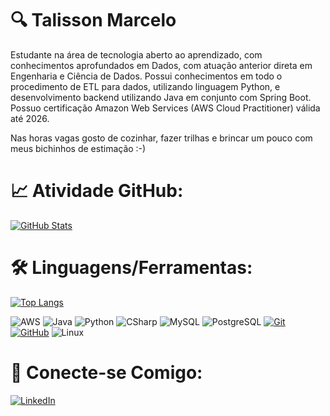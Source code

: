 # 🔍 Talisson Marcelo

Estudante na área de tecnologia aberto ao aprendizado, com conhecimentos aprofundados em 
Dados, com atuação anterior direta em Engenharia e Ciência de Dados. Possui conhecimentos em 
todo o procedimento de ETL para dados, utilizando linguagem Python, e desenvolvimento backend 
utilizando Java em conjunto com Spring Boot. Possuo certificação Amazon Web Services 
(AWS Cloud Practitioner) válida até 2026.

Nas horas vagas gosto de cozinhar, fazer trilhas e brincar um pouco com meus bichinhos de estimação :-)

# 📈 Atividade GitHub:

[![GitHub Stats](https://github-readme-stats.vercel.app/api?username=Marcel0tm&theme=transparent&bg_color=000&border_color=30A3DC&show_icons=true&icon_color=DA5B0B&title_color=264CE4&text_color=38BDAE)](https://github.com/Marcel0tm)

# 🛠️ Linguagens/Ferramentas:

[![Top Langs](https://github-readme-stats-git-masterrstaa-rickstaa.vercel.app/api/top-langs/?username=Marcel0tm&layout=compact&bg_color=000&border_color=30A3DC&title_color=264CE4&text_color=38BDAE)](https://github.com/Marcel0tm)

![AWS](https://img.shields.io/badge/AWS-000.svg?style=for-the-badge&logo=amazon-aws&logoColor=white)
![Java](https://img.shields.io/badge/Java-ED8B00?style=for-the-badge&logo=openjdk&logoColor=white)
![Python](https://img.shields.io/badge/Python-14354C?style=for-the-badge&logo=python&logoColor=white)
![CSharp](https://img.shields.io/badge/CSharp-000?style=for-the-badge&logo=csharp&logoColor=E94D5F)
![MySQL](https://img.shields.io/badge/MySQL-00000F?style=for-the-badge&logo=mysql&logoColor=white)
![PostgreSQL](https://img.shields.io/badge/PostgreSQL-000?style=for-the-badge&logo=postgresql)
[![Git](https://img.shields.io/badge/Git-000?style=for-the-badge&logo=git&logoColor=E94D5F)](https://git-scm.com/doc)
[![GitHub](https://img.shields.io/badge/GitHub-000?style=for-the-badge&logo=github&logoColor=30A3DC)](https://docs.github.com/)
![Linux](https://img.shields.io/badge/Linux-000?style=for-the-badge&logo=linux&logoColor=FCC624)

# 👋 Conecte-se Comigo:

[![LinkedIn](https://img.shields.io/badge/LinkedIn-000?style=for-the-badge&logo=linkedin&logoColor=0E76A8)](https://www.linkedin.com/in/marcelo-tm/)